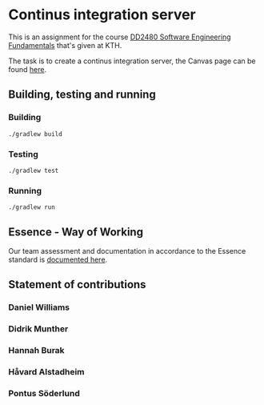 # Continus integration server

This is an assignment for the course [DD2480 Software Engineering Fundamentals](https://www.kth.se/student/kurser/kurs/DD2480?l=en) that's given at KTH. 

The task is to create a continus integration server, the Canvas page can be found [here](https://canvas.kth.se/courses/37918/assignments/235346).

## Building, testing and running

### Building

`./gradlew build`

### Testing

`./gradlew test`

### Running

`./gradlew run`

## Essence - Way of Working

Our team assessment and documentation in accordance to the Essence standard is [documented here](./Essence.md).

## Statement of contributions

### Daniel Williams

### Didrik Munther

### Hannah Burak

### Håvard Alstadheim

### Pontus Söderlund
